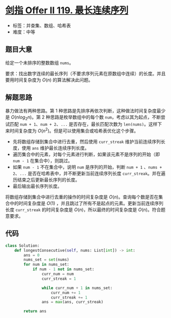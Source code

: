 # [剑指 Offer II 119. 最长连续序列](https://leetcode-cn.com/problems/WhsWhI/)

- 标签：并查集、数组、哈希表
- 难度：中等

## 题目大意

给定一个未排序的整数数组 `nums`。

要求：找出数字连续的最长序列（不要求序列元素在原数组中连续）的长度。并且要用时间复杂度为 $O(n)$ 的算法解决此问题。

## 解题思路

暴力做法有两种思路。第 1 种思路是先排序再依次判断，这种做法时间复杂度最少是 $O(nlog_2n)$。第 2 种思路是枚举数组中的每个数 `num`，考虑以其为起点，不断尝试匹配 `num + 1`、`num + 2`、`...` 是否存在，最长匹配次数为 `len(nums)`。这样下来时间复杂度为 $O(n^2)$。但是可以使用集合或哈希表优化这个步骤。

- 先将数组存储到集合中进行去重，然后使用 `curr_streak` 维护当前连续序列长度，使用 `ans` 维护最长连续序列长度。
- 遍历集合中的元素，对每个元素进行判断，如果该元素不是序列的开始（即 `num - 1` 在集合中），则跳过。
- 如果 `num - 1` 不在集合中，说明 `num` 是序列的开始，判断 `num + 1` 、`nums + 2`、`...` 是否在哈希表中，并不断更新当前连续序列长度 `curr_streak`。并在遍历结束之后更新最长序列的长度。
- 最后输出最长序列长度。

将数组存储到集合中进行去重的操作的时间复杂度是 $O(n)$。查询每个数是否在集合中的时间复杂度是 $O(1)$ ，并且跳过了所有不是起点的元素。更新当前连续序列长度 `curr_streak` 的时间复杂度是 $O(n)$，所以最终的时间复杂度是 $O(n)$。符合题意要求。

## 代码

```Python
class Solution:
    def longestConsecutive(self, nums: List[int]) -> int:
        ans = 0
        nums_set = set(nums)
        for num in nums_set:
            if num - 1 not in nums_set:
                curr_num = num
                curr_streak = 1

                while curr_num + 1 in nums_set:
                    curr_num += 1
                    curr_streak += 1
                ans = max(ans, curr_streak)

        return ans
```

